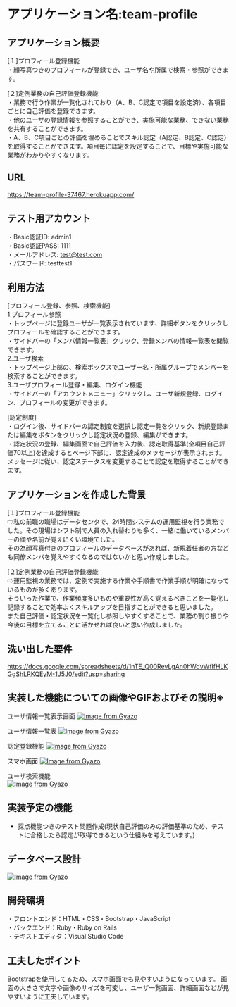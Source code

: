 # アプリケーション名:team-profile
## アプリケーション概要
[１]プロフィール登録機能  
・顔写真つきのプロフィールが登録でき、ユーザ名や所属で検索・参照ができます。  

[２]定例業務の自己評価登録機能  
・業務で行う作業が一覧化されており（A、B、C認定で項目を設定済）、各項目ごとに自己評価を登録できます。  
・他のユーザの登録情報を参照することができ、実施可能な業務、できない業務を共有することができます。  
・A、B、C項目ごとの評価を埋めることでスキル認定（A認定、B認定、C認定）を取得することができます。項目毎に認定を設定することで、目標や実施可能な業務がわかりやすくなリます。


## URL
https://team-profile-37467.herokuapp.com/


## テスト用アカウント
・Basic認証ID: admin1  
・Basic認証PASS: 1111  
・メールアドレス: test@test.com  
・パスワード: testtest1  

## 利用方法
[プロフィール登録、参照、検索機能]  
1.プロフィール参照  
・トップページに登録ユーザが一覧表示されています、詳細ボタンをクリックしプロフィールを確認することができます。  
・サイドバーの「メンバ情報一覧表」クリック、登録メンバの情報一覧表を閲覧できます。  
2.ユーザ検索  
・トップページ上部の、検索ボックスでユーザー名・所属グループでメンバーを検索することができます。  
3.ユーザプロフィール登録・編集、ログイン機能  
・サイドバーの「アカウントメニュー」クリックし、ユーザ新規登録、ログイン、プロフィールの変更ができます。  

[認定制度]  
・ログイン後、サイドバーの認定制度を選択し認定一覧をクリック、新規登録または編集をボタンをクリックし認定状況の登録、編集ができます。  
・認定状況の登録、編集画面で自己評価を入力後、認定取得基準(全項目自己評価70以上)を達成するとページ下部に、認定達成のメッセージが表示されます。    
メッセージに従い、認定ステータスを変更することで認定を取得することができます。  


## アプリケーションを作成した背景
[１]プロフィール登録機能  
⇨私の前職の職場はデータセンタで、24時間システムの運用監視を行う業務でした。その現場はシフト制で人員の入れ替わりも多く、一緒に働いているメンバーの顔や名前が覚えにくい環境でした。  
その為顔写真付きのプロフィールのデータベースがあれば、新規着任者の方なども同僚メンバを覚えやすくなるのではないかと思い作成しました。

[２]定例業務の自己評価登録機能  
⇨運用監視の業務では、定例で実施する作業や手順書で作業手順が明確になっているものが多くあります。  
そういった作業で、作業頻度多いものや重要性が高く覚えるべきことを一覧化し記録することで効率よくスキルアップを目指すことができると思いました。  
また自己評価・認定状況を一覧化し参照しやすくすることで、業務の割り振りや今後の目標を立てることに活かせれば良いと思い作成しました。

## 洗い出した要件
https://docs.google.com/spreadsheets/d/1nTE_Q00RevLgAn0hWdvWflfHLKGgShLRKQEyM-1J5J0/edit?usp=sharing

## 実装した機能についての画像やGIFおよびその説明※
ユーザ情報一覧表示画面
[![Image from Gyazo](https://i.gyazo.com/977b5bc5651eb2c133557051c563d1d4.png)](https://gyazo.com/977b5bc5651eb2c133557051c563d1d4)

ユーザ情報一覧表
[![Image from Gyazo](https://i.gyazo.com/d70630032d512e769d700f15ed12bbf9.png)](https://gyazo.com/d70630032d512e769d700f15ed12bbf9)

認定登録機能
[![Image from Gyazo](https://i.gyazo.com/11dcb1822d51714b55da3f22236a055c.gif)](https://gyazo.com/11dcb1822d51714b55da3f22236a055c)　　


スマホ画面 
[![Image from Gyazo](https://i.gyazo.com/0fa13a7b1854c057b97aa465b4abe1c5.gif)](https://gyazo.com/0fa13a7b1854c057b97aa465b4abe1c5)　　

ユーザ検索機能  
[![Image from Gyazo](https://i.gyazo.com/89128e1cd885e1fc254aebf5ae6d1967.gif)](https://gyazo.com/89128e1cd885e1fc254aebf5ae6d1967)



## 実装予定の機能
- 採点機能つきのテスト問題作成(現状自己評価のみの評価基準のため、テストに合格したら認定が取得できるという仕組みを考えています。)

## データベース設計
[![Image from Gyazo](https://i.gyazo.com/11c1ccd2dc36cd3982a55c69d947ea1c.png)](https://gyazo.com/11c1ccd2dc36cd3982a55c69d947ea1c)

## 開発環境
・フロントエンド：HTML・CSS・Bootstrap・JavaScript  
・バックエンド：Ruby・Ruby on Rails  
・テキストエディタ：Visual Studio Code  



## 工夫したポイント
Bootstrapを使用してるため、スマホ画面でも見やすいようになっています。
画面の大きさで文字や画像のサイズを可変し、ユーザ一覧画面、詳細画面などが見やすいように工夫しています。

